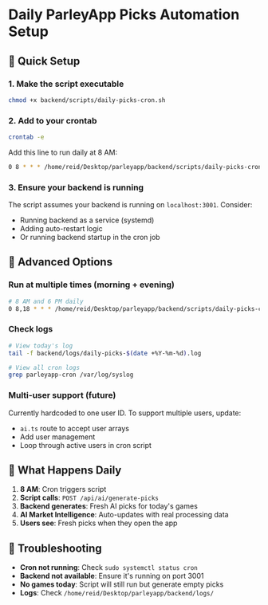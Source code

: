 # Daily ParleyApp Picks Automation Setup

## 🚀 Quick Setup

### 1. Make the script executable
```bash
chmod +x backend/scripts/daily-picks-cron.sh
```

### 2. Add to your crontab
```bash
crontab -e
```

Add this line to run daily at 8 AM:
```bash
0 8 * * * /home/reid/Desktop/parleyapp/backend/scripts/daily-picks-cron.sh
```

### 3. Ensure your backend is running
The script assumes your backend is running on `localhost:3001`. Consider:
- Running backend as a service (systemd)
- Adding auto-restart logic
- Or running backend startup in the cron job

## 🔧 Advanced Options

### Run at multiple times (morning + evening)
```bash
# 8 AM and 6 PM daily
0 8,18 * * * /home/reid/Desktop/parleyapp/backend/scripts/daily-picks-cron.sh
```

### Check logs
```bash
# View today's log
tail -f backend/logs/daily-picks-$(date +%Y-%m-%d).log

# View all cron logs
grep parleyapp-cron /var/log/syslog
```

### Multi-user support (future)
Currently hardcoded to one user ID. To support multiple users, update:
- `ai.ts` route to accept user arrays
- Add user management
- Loop through active users in cron script

## 🎯 What Happens Daily

1. **8 AM**: Cron triggers script
2. **Script calls**: `POST /api/ai/generate-picks`
3. **Backend generates**: Fresh AI picks for today's games
4. **AI Market Intelligence**: Auto-updates with real processing data
5. **Users see**: Fresh picks when they open the app

## 🐛 Troubleshooting

- **Cron not running**: Check `sudo systemctl status cron`
- **Backend not available**: Ensure it's running on port 3001
- **No games today**: Script will still run but generate empty picks
- **Logs**: Check `/home/reid/Desktop/parleyapp/backend/logs/` 